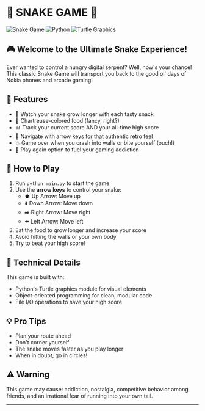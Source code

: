 # 🐍 SNAKE GAME 🐍

![Snake Game](https://img.shields.io/badge/Game-Snake-brightgreen)
![Python](https://img.shields.io/badge/Made%20with-Python-blue)
![Turtle Graphics](https://img.shields.io/badge/Graphics-Turtle-orange)

## 🎮 Welcome to the Ultimate Snake Experience!

Ever wanted to control a hungry digital serpent? Well, now's your chance! This classic Snake Game will transport you back to the good ol' days of Nokia phones and arcade gaming!

## 🌟 Features

- 🐍 Watch your snake grow longer with each tasty snack
- 🍏 Chartreuse-colored food (fancy, right?)
- 📊 Track your current score AND your all-time high score
- 🎯 Navigate with arrow keys for that authentic retro feel
- 💥 Game over when you crash into walls or bite yourself (ouch!)
- 🔄 Play again option to fuel your gaming addiction

## 🎯 How to Play

1. Run `python main.py` to start the game
2. Use the **arrow keys** to control your snake:
   - ⬆️ Up Arrow: Move up
   - ⬇️ Down Arrow: Move down
   - ➡️ Right Arrow: Move right
   - ⬅️ Left Arrow: Move left
3. Eat the food to grow longer and increase your score
4. Avoid hitting the walls or your own body
5. Try to beat your high score!

## 🔧 Technical Details

This game is built with:

- Python's Turtle graphics module for visual elements
- Object-oriented programming for clean, modular code
- File I/O operations to save your high score

## 💡 Pro Tips

- Plan your route ahead
- Don't corner yourself
- The snake moves faster as you play longer
- When in doubt, go in circles!

## ⚠️ Warning

This game may cause: addiction, nostalgia, competitive behavior among friends, and an irrational fear of running into your own tail.

---
